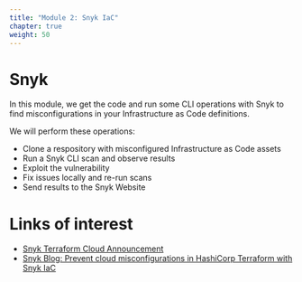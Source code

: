 ```yaml
---
title: "Module 2: Snyk IaC"
chapter: true
weight: 50
---
```


# Snyk 

In this module, we get the code and run some CLI operations with Snyk to find misconfigurations in your Infrastructure as Code definitions.

We will perform these operations:

* Clone a respository with misconfigured Infrastructure as Code assets
* Run a Snyk CLI scan and observe results
* Exploit the vulnerability
* Fix issues locally and re-run scans
* Send results to the Snyk Website

# Links of interest

* [Snyk Terraform Cloud Announcement](https://snyk.io/blog/snyk-iac-security-terraform-cloud/)
* [Snyk Blog: Prevent cloud misconfigurations in HashiCorp Terraform with Snyk IaC](https://snyk.io/blog/prevent-cloud-misconfigurations-hashicorp-terraform-snyk-iac/)
